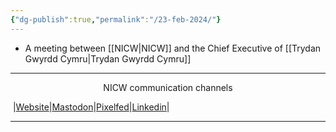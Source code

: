 ```yaml
---
{"dg-publish":true,"permalink":"/23-feb-2024/"}
---
```


- A meeting between [[NICW\|NICW]] and the Chief Executive of [[Trydan Gwyrdd Cymru\|Trydan Gwyrdd Cymru]]

***
<p style="text-align: center;">NICW communication channels</p>

󠁧 |[Website](https://nationalinfrastructurecommission.wales)|[Mastodon](https://toot.wales/@NICW)|[Pixelfed](https://pix.toot.wales/NICW)|[Linkedin](https://www.linkedin.com/company/26268509/)|
***

